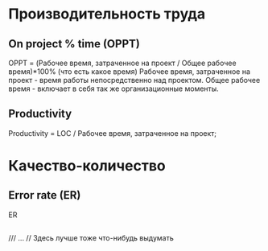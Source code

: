 # Производительность труда
## On project % time (OPPT)
OPPT = (Рабочее время, затраченное на проект / Общее рабочее время)*100% (что есть какое время)
Рабочее время, затраченное на проект - время работы непосредственно над проектом.
Общее рабочее время - включает в себя так же организационные моменты.
## Productivity
Productivity = LOC / Рабочее время, затраченное на проект; 










# Качество-количество
## Error rate (ER)
ER

##
///
...
// Здесь лучше тоже что-нибудь выдумать
